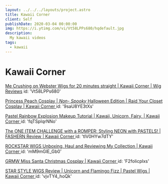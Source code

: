 ```yaml
---
layout: ../../../layouts/project.astro
title: Kawaii Corner
client: Self
publishDate: 2020-03-04 00:00:00
img: https://i.ytimg.com/vi/Vt58LPPs680/hqdefault.jpg
description: 
  My kawaii videos
tags:
  - kawaii
---
```


Kawaii Corner
=============

[Me Crushing on Webster Wigs for 20 minutes straight | Kawaii Corner | Wig Reviews](https://www.youtube.com/watch?v=Vt58LPPs680)
id: 'Vt58LPPs680'

[Princess Peach Cosplay | *Non- Spooky* Halloween Edition | Raid Your Closet Cosplay | Kawaii Corner ](https://www.youtube.com/watch?v=9saU8YE3tXs)
id: '9saU8YE3tXs'

[Pastel Rainbow Explosion Makeup Tutorial | Kawaii, Unicorn, Fairy, | Kawaii Corner ](https://www.youtube.com/watch?v=fqTSpIqrNNo)
id: 'fqTSpIqrNNo'

[The ONE ITEM CHALLENGE with a ROMPER: Styling NEON with PASTELS! | FASHERN Review | Kawaii Corner ](https://www.youtube.com/watch?v=tlV0HYw7dTY)
id: 'tlV0HYw7dTY'

[ROCKSTAR WIGS Unboxing, Haul and Reviewing My Collection | Kawaii Corner ](https://www.youtube.com/watch?v=mM9mGlE_Gb0)
id: 'mM9mGlE_Gb0'

[GRMW Miss Santa Christmas Cosplay | Kawaii Corner ](https://www.youtube.com/watch?v=F2foIicplxs)
id: 'F2foIicplxs'

[STAR STYLE WIGS Review | Unicorn and Flamingo Fizz | Pastel Wigs | Kawaii Corner ](https://www.youtube.com/watch?v=vjvTY4_hoQk)
id: 'vjvTY4_hoQk'